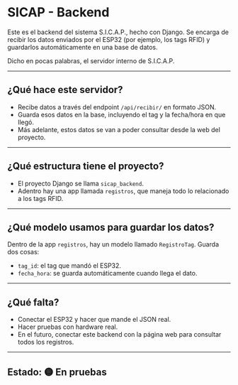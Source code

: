 # SICAP - Backend

Este es el backend del sistema S.I.C.A.P., hecho con Django. Se encarga de recibir los datos enviados por el ESP32 (por ejemplo, los tags RFID) y guardarlos automáticamente en una base de datos.

Dicho en pocas palabras, el servidor interno de S.I.C.A.P.

---

## ¿Qué hace este servidor?

- Recibe datos a través del endpoint `/api/recibir/` en formato JSON.
- Guarda esos datos en la base, incluyendo el tag y la fecha/hora en que llegó.
- Más adelante, estos datos se van a poder consultar desde la web del proyecto.

---

## ¿Qué estructura tiene el proyecto?

- El proyecto Django se llama `sicap_backend`.
- Adentro hay una app llamada `registros`, que maneja todo lo relacionado a los tags RFID.

---

## ¿Qué modelo usamos para guardar los datos?

Dentro de la app `registros`, hay un modelo llamado `RegistroTag`. Guarda dos cosas:
- `tag_id`: el tag que mandó el ESP32.
- `fecha_hora`: se guarda automáticamente cuando llega el dato.

---

## ¿Qué falta?

- Conectar el ESP32 y hacer que mande el JSON real.
- Hacer pruebas con hardware real.
- En el futuro, conectar este backend con la página web para consultar todos los registros.



---

## Estado: 🟡 En pruebas
